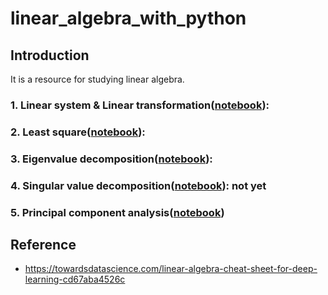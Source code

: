 # linear_algebra_with_python

## Introduction

It is a resource for studying linear algebra.

### 1. Linear system & Linear transformation([notebook](https://github.com/RRoundTable/linear_algebra_with_python/blob/master/linear_system_and_linear_transformation.ipynb)): 


### 2. Least square([notebook](https://github.com/RRoundTable/linear_algebra_with_python/blob/master/Least_square_problems.ipynb)): 


### 3. Eigenvalue decomposition([notebook](https://github.com/RRoundTable/linear_algebra_with_python/blob/master/EigenDecomposition.ipynb)): 


### 4. Singular value decomposition([notebook]()): not yet


### 5. Principal component analysis([notebook](https://github.com/RRoundTable/linear_algebra_with_python/blob/master/PCA.ipynb))


## Reference
- https://towardsdatascience.com/linear-algebra-cheat-sheet-for-deep-learning-cd67aba4526c
